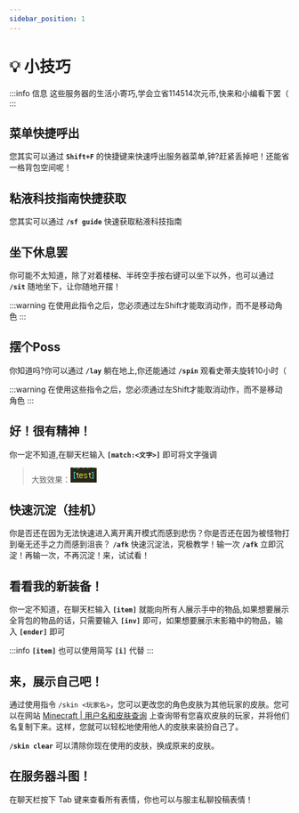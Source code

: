 ```yaml
---
sidebar_position: 1
---
```

# 💡 小技巧

:::info 信息
这些服务器的生活小寄巧,学会立省114514次元币,快来和小编看下罢（
:::

## 菜单快捷呼出

您其实可以通过 **`Shift+F`** 的快捷键来快速呼出服务器菜单,钟?赶紧丢掉吧！还能省一格背包空间呢！

## 粘液科技指南快捷获取

您其实可以通过 **`/sf guide`** 快速获取粘液科技指南

## 坐下休息罢

你可能不太知道，除了对着楼梯、半砖空手按右键可以坐下以外，也可以通过 **`/sit`** 随地坐下，让你随地开摆！

:::warning
在使用此指令之后，您必须通过左Shift才能取消动作，而不是移动角色
:::

## 摆个Poss

你知道吗?你可以通过 **`/lay`** 躺在地上,你还能通过 **`/spin`** 观看史蒂夫旋转10小时（

:::warning
在使用这些指令之后，您必须通过左Shift才能取消动作，而不是移动角色
:::

## 好！很有精神！

你一定不知道,在聊天栏输入 **`[match:<文字>]`** 即可将文字强调

> 大致效果：![](<../assets/image (1).png>)

## 快速沉淀（挂机）

你是否还在因为无法快速进入离开离开模式而感到悲伤？你是否还在因为被怪物打到毫无还手之力而感到沮丧？ **`/afk`** 快速沉淀法，究极教学！输一次 **`/afk`** 立即沉淀！再输一次，不再沉淀！来，试试看！

## 看看我的新装备！

你一定不知道，在聊天栏输入 **`[item]`** 就能向所有人展示手中的物品,如果想要展示全背包的物品的话，只需要输入 **`[inv]`** 即可，如果想要展示末影箱中的物品，输入 **`[ender]`** 即可

:::info
**`[item]`** 也可以使用简写 **`[i]`** 代替
:::

## 来，展示自己吧！

通过使用指令 `/skin <玩家名>`，您可以更改您的角色皮肤为其他玩家的皮肤。您可以在网站 [Minecraft | 用户名和皮肤查询](https://zh-cn.namemc.com/) 上查询带有您喜欢皮肤的玩家，并将他们名复制下来。这样，您就可以轻松地使用他人的皮肤来装扮自己了。

**`/skin clear`** 可以清除你现在使用的皮肤，换成原来的皮肤。

## 在服务器斗图！

在聊天栏按下 Tab 键来查看所有表情，你也可以与服主私聊投稿表情！
